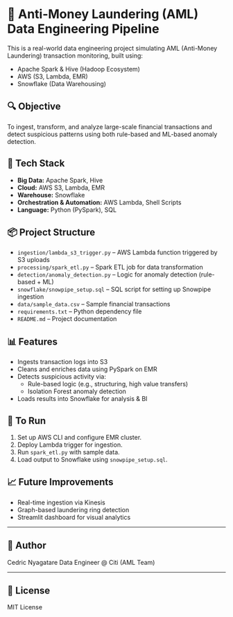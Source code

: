 # 💼 Anti-Money Laundering (AML) Data Engineering Pipeline

This is a real-world data engineering project simulating AML (Anti-Money Laundering) transaction monitoring, built using:
- Apache Spark & Hive (Hadoop Ecosystem)
- AWS (S3, Lambda, EMR)
- Snowflake (Data Warehousing)

## 🔍 Objective
To ingest, transform, and analyze large-scale financial transactions and detect suspicious patterns using both rule-based and ML-based anomaly detection.

## 🧱 Tech Stack
- **Big Data:** Apache Spark, Hive
- **Cloud:** AWS S3, Lambda, EMR
- **Warehouse:** Snowflake
- **Orchestration & Automation:** AWS Lambda, Shell Scripts
- **Language:** Python (PySpark), SQL

## 📦 Project Structure

- `ingestion/lambda_s3_trigger.py` – AWS Lambda function triggered by S3 uploads
- `processing/spark_etl.py` – Spark ETL job for data transformation
- `detection/anomaly_detection.py` – Logic for anomaly detection (rule-based + ML)
- `snowflake/snowpipe_setup.sql` – SQL script for setting up Snowpipe ingestion
- `data/sample_data.csv` – Sample financial transactions
- `requirements.txt` – Python dependency file
- `README.md` – Project documentation


## 📊 Features
- Ingests transaction logs into S3
- Cleans and enriches data using PySpark on EMR
- Detects suspicious activity via:
    - Rule-based logic (e.g., structuring, high value transfers)
    - Isolation Forest anomaly detection
- Loads results into Snowflake for analysis & BI

## 🚀 To Run
1. Set up AWS CLI and configure EMR cluster.
2. Deploy Lambda trigger for ingestion.
3. Run `spark_etl.py` with sample data.
4. Load output to Snowflake using `snowpipe_setup.sql`.

## 📈 Future Improvements
- Real-time ingestion via Kinesis
- Graph-based laundering ring detection
- Streamlit dashboard for visual analytics
 
---

## 🧠 Author

Cedric Nyagatare
Data Engineer @ Citi (AML Team)

---

## 📄 License

MIT License
